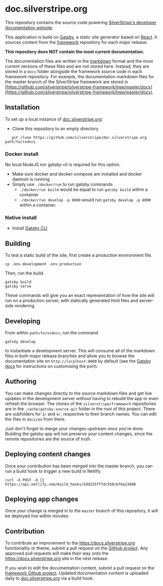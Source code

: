 # doc.silverstripe.org

This repository contains the source code powering [SilverStripe's
developer documentation website](https://docs.silverstripe.org).

This application is build on [Gatsby](https://gatsbyjs.com), a static
site generator based on [React](https://reactjs.org). It sources content
from the [framework](https://github.com/silverstripe/silverstripe-framework)
repository for each major release.

**This repository does NOT contain the most current documentation.**

The documentation files are written in the
[markdown](https://docs.silverstripe.org/en/2.4/misc/ss-markdown/)
format and the most current versions of these files and are not stored
here. Instead, they are stored in a `docs` folder alongside the
framework source code in each framework repository. For example, the
documentation markdown files for the master branch of the SilverStripe framework are
stored in
[https://github.com/silverstripe/silverstripe-framework/tree/master/docs](https://github.com/silverstripe/silverstripe-framework/tree/master/docs).

## Installation

To set up a local instance of [doc.silverstripe.org](https://github.com/silverstripe/doc.silverstripe.org):

* Clone this repository to an empty directory
```
   git clone https://github.com/silverstripe/doc.silverstripe.org path/to/ssdocs
```

### Docker install

No local NodeJS nor gatsby-cli is required for this option.

 * Make sure docker and docker-compose are installed and docker daemon is running
 * Simply use `./docker/run` to run gatsby commands
     - `./docker/run build` would be equal to run `gatsby build` within a container
     - `./docker/run develop -p 8000` would run `gatsby develop -p 8000` within a container.

### Native install

* Install [Gatsby CLI](https://gatsbyjs.com)

## Building

To test a static build of the site, first create a production environment file.

```
cp .env.development .env.production
```

Then, run the build.

```
gatsby build
gatsby serve
```

These commands will give you an exact representation of how the site will run on a production server, with
statically generated html files and server-side rendering.

## Developing

From within `path/to/ssdocs`, run the command

```
gatsby develop
```
to instantiate a development server. This will consume all of the markdown files in both major release
branches and allow you to browse the documentation site on `http://localhost:8000` by default
(see the [Gatsby docs](https://www.gatsbyjs.org/docs/) for instructions on customising the port).

## Authoring

You can make changes directly to the source markdown files and get live updates in the development
server without having to rebuild the app or even refresh the browser. The clones of the `silverstripe/framework`
repositories are in the `.cache/gatsby-source-git` folder in the root of this project. There are subfolders
for `3/` and `4/`, respective to their branch names. You can edit the files in `docs/en` from there.

Just don't forget to merge your changes upstream once you're done. Building the gatsby app will not preserve
your content changes, since the remote repositories are the source of truth.

## Deploying content changes

Once your contribution has been merged into the master branch, you can run a build hook to trigger
a new build in Netlify.

```
curl -X POST -d {} https://api.netlify.com/build_hooks/5dd225fffdc558cbf6a23490
```

## Deploying app changes

Once your change is merged in to the `master` branch of this repository, it will be deployed live within minutes.

## Contribution

To contribute an improvement to the https://docs.silverstripe.org functionality or
theme, submit a pull request on the [GitHub project](https://github.com/silverstripe/doc.silverstripe.org). Any approved pull requests will make
their way onto the https://docs.silverstripe.org site in the next release.

If you wish to edit the documentation content, submit a pull request
on the
[framework Github project](https://github.com/silverstripe/silverstripe-framework). Updated
documentation content is uploaded daily to [doc.silverstripe.org](https://docs.silverstripe.org) via a build hook.